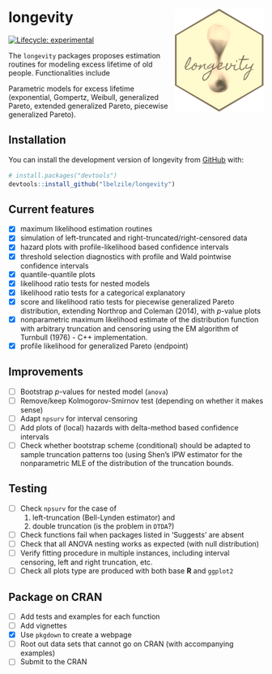 
<!-- README.md is generated from README.Rmd. Please edit that file -->

# longevity <img src="tools/longevity_sticker.png" align="right"/>

<!-- badges: start -->

[![Lifecycle:
experimental](https://img.shields.io/badge/lifecycle-experimental-orange.svg)](https://www.tidyverse.org/lifecycle/#experimental)
<!-- badges: end -->

The `longevity` packages proposes estimation routines for modeling
excess lifetime of old people. Functionalities include

Parametric models for excess lifetime (exponential, Gompertz, Weibull,
generalized Pareto, extended generalized Pareto, piecewise generalized
Pareto).

## Installation

<!-- You can install the released version of longevity from [CRAN](https://CRAN.R-project.org) with: -->
<!-- ``` r -->
<!-- install.packages("longevity") -->
<!-- ``` -->

You can install the development version of longevity from
[GitHub](https://github.com/) with:

``` r
# install.packages("devtools")
devtools::install_github("lbelzile/longevity")
```

<!-- `devtools::build_readme()` is handy for this. You could also use GitHub Actions to re-render `README.Rmd` every time you push. An example workflow can be found here: <https://github.com/r-lib/actions/tree/master/examples>. -->

## Current features

-   [x] maximum likelihood estimation routines
-   [x] simulation of left-truncated and right-truncated/right-censored
    data
-   [x] hazard plots with profile-likelihood based confidence intervals
-   [x] threshold selection diagnostics with profile and Wald pointwise
    confidence intervals
-   [x] quantile-quantile plots
-   [x] likelihood ratio tests for nested models
-   [x] likelihood ratio tests for a categorical explanatory
-   [x] score and likelihood ratio tests for piecewise generalized
    Pareto distribution, extending Northrop and Coleman (2014), with
    *p*-value plots
-   [x] nonparametric maximum likelihood estimate of the distribution
    function with arbitrary truncation and censoring using the EM
    algorithm of Turnbull (1976) - C++ implementation.
-   [x] profile likelihood for generalized Pareto (endpoint)

## Improvements

-   [ ] Bootstrap *p*-values for nested model (`anova`)
-   [ ] Remove/keep Kolmogorov-Smirnov test (depending on whether it
    makes sense)
-   [ ] Adapt `npsurv` for interval censoring
-   [ ] Add plots of (local) hazards with delta-method based confidence
    intervals
-   [ ] Check whether bootstrap scheme (conditional) should be adapted
    to sample truncation patterns too (using Shen’s IPW estimator for
    the nonparametric MLE of the distribution of the truncation bounds.

## Testing

-   [ ] Check `npsurv` for the case of
    1)  left-truncation (Bell-Lynden estimator) and
    2)  double truncation (is the problem in `DTDA`?)
-   [ ] Check functions fail when packages listed in ‘Suggests’ are
    absent
-   [ ] Check that all ANOVA nesting works as expected (with null
    distribution)
-   [ ] Verify fitting procedure in multiple instances, including
    interval censoring, left and right truncation, etc.
-   [ ] Check all plots type are produced with both base **R** and
    `ggplot2`

## Package on CRAN

-   [ ] Add tests and examples for each function
-   [ ] Add vignettes
-   [x] Use `pkgdown` to create a webpage
-   [ ] Root out data sets that cannot go on CRAN (with accompanying
    examples)
-   [ ] Submit to the CRAN
